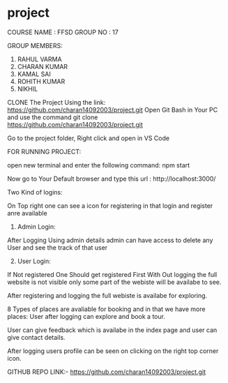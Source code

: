 # project
COURSE NAME : FFSD
GROUP NO : 17

GROUP MEMBERS:
1. RAHUL VARMA
2. CHARAN KUMAR
3. KAMAL SAI
4. ROHITH KUMAR
5. NIKHIL

CLONE The Project Using the link: https://github.com/charan14092003/project.git
Open Git Bash in Your PC and use the command git clone https://github.com/charan14092003/project.git

Go to the project folder, Right click and open in VS Code


FOR RUNNING PROJECT:

open new terminal and enter the following command:
npm start

Now go to Your Default browser and type this url : http://localhost:3000/


Two Kind of logins:

On Top right one can see a icon for registering in that login and register anre available
1) Admin Login:

After Logging Using admin details admin can have access to delete any User
and see the track of that user

2) User Login:

If Not registered One Should get registered First
With Out logging the full website is not visible only some part of the webiste will be availabe to see.

After registering and logging the full webiste is availabe for exploring.

8 Types of places are avaliable for booking and in that we have more places:
User after logging can explore and book a tour.

User can give feedback which is availabe in the index page and user can give contact details.

After logging users profile can be seen on clicking on the right top corner icon.

GITHUB REPO LINK:- https://github.com/charan14092003/project.git
